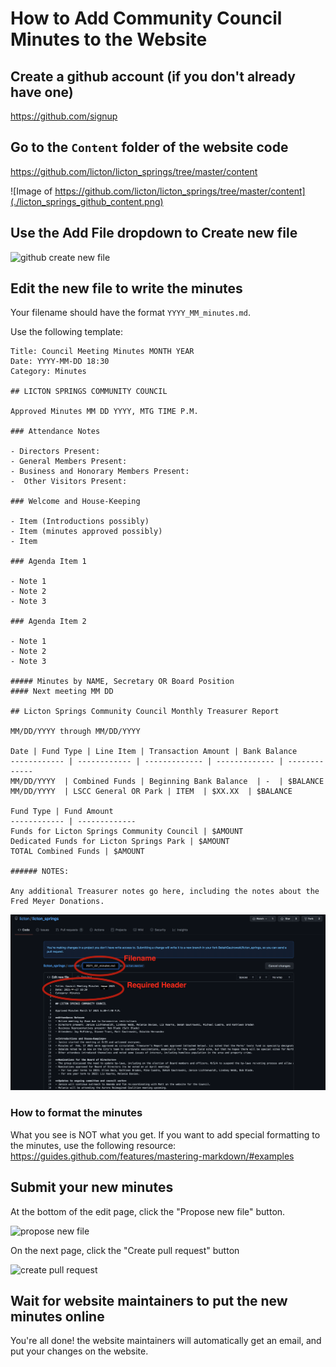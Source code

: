# How to Add Community Council Minutes to the Website

## Create a github account (if you don't already have one)

https://github.com/signup

## Go to the `Content` folder of the website code

https://github.com/licton/licton_springs/tree/master/content

![Image of https://github.com/licton/licton_springs/tree/master/content](./licton_springs_github_content.png)


## Use the Add File dropdown to Create new file

![github create new file](./lscc_github_add_file.png)


## Edit the new file to write the minutes

Your filename should have the format `YYYY_MM_minutes.md`.

Use the following template:

```
Title: Council Meeting Minutes MONTH YEAR
Date: YYYY-MM-DD 18:30
Category: Minutes

## LICTON SPRINGS COMMUNITY COUNCIL

Approved Minutes MM DD YYYY, MTG TIME P.M.

### Attendance Notes

- Directors Present:
- General Members Present:
- Business and Honorary Members Present:
-  Other Visitors Present: 

### Welcome and House-Keeping

- Item (Introductions possibly)
- Item (minutes approved possibly)
- Item

### Agenda Item 1

- Note 1
- Note 2
- Note 3

### Agenda Item 2

- Note 1
- Note 2
- Note 3

##### Minutes by NAME, Secretary OR Board Position
#### Next meeting MM DD

## Licton Springs Community Council Monthly Treasurer Report 

MM/DD/YYYY through MM/DD/YYYY

Date | Fund Type | Line Item | Transaction Amount | Bank Balance  
------------ | ------------ | ------------- | ------------- | -------------
MM/DD/YYYY  | Combined Funds | Beginning Bank Balance  | -  | $BALANCE
MM/DD/YYYY  | LSCC General OR Park | ITEM  | $XX.XX  | $BALANCE

Fund Type | Fund Amount
------------ | -------------
Funds for Licton Springs Community Council | $AMOUNT
Dedicated Funds for Licton Springs Park | $AMOUNT
TOTAL Combined Funds | $AMOUNT

###### NOTES:  

Any additional Treasurer notes go here, including the notes about the Fred Meyer Donations. 

```


![edit file](./lscc_github_edit_file.png)

### How to format the minutes

What you see is NOT what you get.  If you want to add special formatting to the minutes, use the following
resource: https://guides.github.com/features/mastering-markdown/#examples


## Submit your new minutes

At the bottom of the edit page, click the "Propose new file" button.

![propose new file](./lscc_github_propose_new_file.png)

On the next page, click the "Create pull request" button

![create pull request](./lscc_github_create_pull_request.png)

## Wait for website maintainers to put the new minutes online

You're all done! the website maintainers will automatically get an email, and put your changes on the website.
